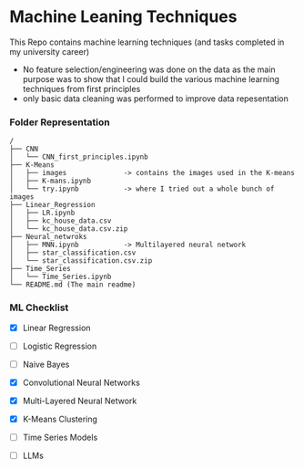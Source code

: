 # Machine Leaning Techniques

This Repo contains machine learning techniques (and tasks completed in my university career)
- No feature selection/engineering was done on the data as the main purpose was to show that I could build the various machine learning techniques from first principles
- only basic data cleaning was performed to improve data repesentation
### Folder Representation
 ```
/
├── CNN
│   └── CNN_first_principles.ipynb
├── K-Means
│   ├── images              -> contains the images used in the K-means
│   ├── K-mans.ipynb
│   └── try.ipynb           -> where I tried out a whole bunch of images
├── Linear_Regression
│   ├── LR.ipynb
│   ├── kc_house_data.csv 
│   └── kc_house_data.csv.zip
├── Neural_netwroks
│   ├── MNN.ipynb           -> Multilayered neural network
│   ├── star_classification.csv
│   └── star_classification.csv.zip
├── Time_Series
│   └── Time_Series.ipynb
└── README.md (The main readme)
 ```

### ML Checklist
- [x] Linear Regression
- [ ] Logistic Regression
- [ ] Naive Bayes
- [x] Convolutional Neural Networks
- [x] Multi-Layered Neural Network
- [x] K-Means Clustering
- [ ] Time Series Models
- [ ] LLMs

